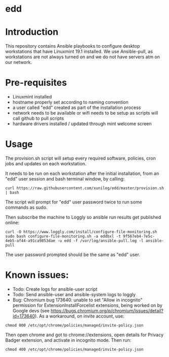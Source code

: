 # edd
Introduction
============
This repository contains Ansible playbooks to configure desktop workstations that have Linuxmint 19.1 installed. We use Ansible-pull, as workstations are not always turned on and we do not have servers atm on our network.  

Pre-requisites
==============
- Linuxmint installed
- hostname properly set according to naming convention
- a user called "edd" created as part of the installation process
- network needs to be available or wifi needs to be setup as scripts will call github to pull scripts
- hardware drivers installed / updated through mint welcome screen

Usage
=====
The provision.sh script will setup every required software, policies, cron jobs and updates on each workstation. 

It needs to be run on each workstation after the initial installation, from an "edd" user session and bash terminal window, by calling:

```
curl https://raw.githubusercontent.com/xunilog/edd/master/provision.sh | bash
```

The script will prompt for "edd" user password twice to run some commands as sudo. 

Then subscribe the machine to Loggly so ansible run results get published online:

```
curl -O https://www.loggly.com/install/configure-file-monitoring.sh
sudo bash configure-file-monitoring.sh -a eddbxl -t 9f567eb4-7e5c-4eb5-af44-a91ca9853dae -u edd -f /var/log/ansible-pull.log -l ansible-pull
```

The user password prompted should be the same as "edd" user.

Known issues:
=============
- Todo: Create logs for ansible-user script
- Todo: Send ansible-user and ansible-system logs to loggly
- Bug: Chromium bug 173640: unable to set "Allow in incognito" permission for ExtensionInstallForcelist extensions, being worked on by Google devs (see https://bugs.chromium.org/p/chromium/issues/detail?id=173640). As a workaround, on invite account, use: 
```
chmod 000 /etc/opt/chrome/policies/managed/invite-policy.json
```
Then open chrome and got to chrome://extensions, open details for Privacy Badger extension, and activate in incognito mode. Then run:
```
chmod 400 /etc/opt/chrome/policies/managed/invite-policy.json
```
